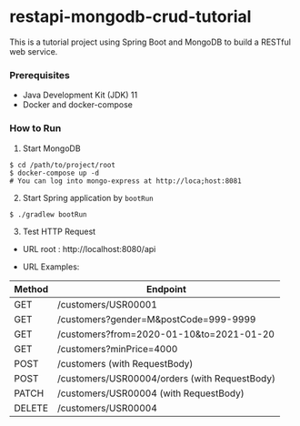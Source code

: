 # restapi-mongodb-crud-tutorial

This is a tutorial project using Spring Boot and MongoDB to build a RESTful web service. 

### Prerequisites

* Java Development Kit (JDK) 11
* Docker and docker-compose

### How to Run

1. Start MongoDB

```Shell
$ cd /path/to/project/root
$ docker-compose up -d
# You can log into mongo-express at http://loca;host:8081
```

2. Start Spring application by `bootRun`

```Shell
$ ./gradlew bootRun
```

3. Test HTTP Request

* URL root : http://localhost:8080/api

* URL Examples:

| Method | Endpoint |
| --- | --- |
| GET | /customers/USR00001 |
| GET | /customers?gender=M&postCode=999-9999 |
| GET | /customers?from=2020-01-10&to=2021-01-20 |
| GET | /customers?minPrice=4000 |
| POST | /customers (with RequestBody) |
| POST | /customers/USR00004/orders (with RequestBody) |
| PATCH | /customers/USR00004 (with RequestBody) |
| DELETE | /customers/USR00004 |
